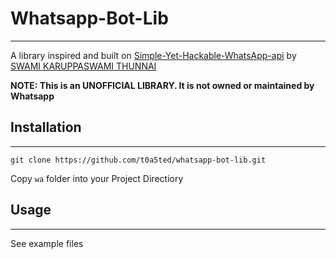 # Whatsapp-Bot-Lib

------------

A library inspired and built on [Simple-Yet-Hackable-WhatsApp-api](https://github.com/VISWESWARAN1998/Simple-Yet-Hackable-WhatsApp-api) by [SWAMI KARUPPASWAMI THUNNAI](https://github.com/VISWESWARAN1998)

**NOTE: This is an UNOFFICIAL LIBRARY. It is not owned or maintained by Whatsapp**

## Installation
------------
` git clone https://github.com/t0a5ted/whatsapp-bot-lib.git `

Copy `wa` folder into your Project Directiory

## Usage
------------
See example files

